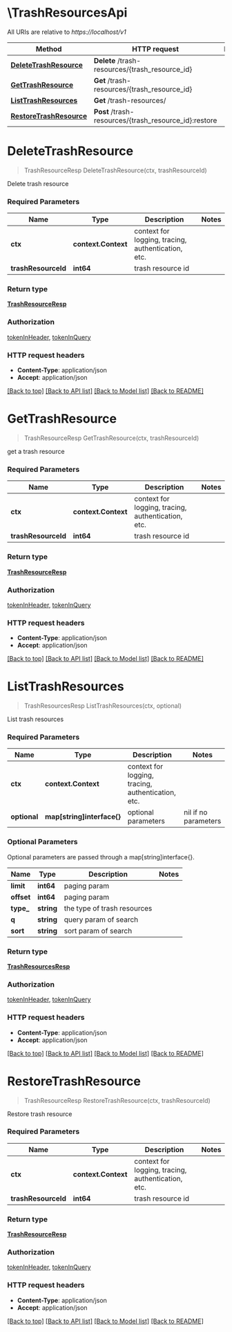 # \TrashResourcesApi

All URIs are relative to *https://localhost/v1*

Method | HTTP request | Description
------------- | ------------- | -------------
[**DeleteTrashResource**](TrashResourcesApi.md#DeleteTrashResource) | **Delete** /trash-resources/{trash_resource_id} | 
[**GetTrashResource**](TrashResourcesApi.md#GetTrashResource) | **Get** /trash-resources/{trash_resource_id} | 
[**ListTrashResources**](TrashResourcesApi.md#ListTrashResources) | **Get** /trash-resources/ | 
[**RestoreTrashResource**](TrashResourcesApi.md#RestoreTrashResource) | **Post** /trash-resources/{trash_resource_id}:restore | 


# **DeleteTrashResource**
> TrashResourceResp DeleteTrashResource(ctx, trashResourceId)


Delete trash resource

### Required Parameters

Name | Type | Description  | Notes
------------- | ------------- | ------------- | -------------
 **ctx** | **context.Context** | context for logging, tracing, authentication, etc.
  **trashResourceId** | **int64**| trash resource id | 

### Return type

[**TrashResourceResp**](TrashResourceResp.md)

### Authorization

[tokenInHeader](../README.md#tokenInHeader), [tokenInQuery](../README.md#tokenInQuery)

### HTTP request headers

 - **Content-Type**: application/json
 - **Accept**: application/json

[[Back to top]](#) [[Back to API list]](../README.md#documentation-for-api-endpoints) [[Back to Model list]](../README.md#documentation-for-models) [[Back to README]](../README.md)

# **GetTrashResource**
> TrashResourceResp GetTrashResource(ctx, trashResourceId)


get a trash resource

### Required Parameters

Name | Type | Description  | Notes
------------- | ------------- | ------------- | -------------
 **ctx** | **context.Context** | context for logging, tracing, authentication, etc.
  **trashResourceId** | **int64**| trash resource id | 

### Return type

[**TrashResourceResp**](TrashResourceResp.md)

### Authorization

[tokenInHeader](../README.md#tokenInHeader), [tokenInQuery](../README.md#tokenInQuery)

### HTTP request headers

 - **Content-Type**: application/json
 - **Accept**: application/json

[[Back to top]](#) [[Back to API list]](../README.md#documentation-for-api-endpoints) [[Back to Model list]](../README.md#documentation-for-models) [[Back to README]](../README.md)

# **ListTrashResources**
> TrashResourcesResp ListTrashResources(ctx, optional)


List trash resources

### Required Parameters

Name | Type | Description  | Notes
------------- | ------------- | ------------- | -------------
 **ctx** | **context.Context** | context for logging, tracing, authentication, etc.
 **optional** | **map[string]interface{}** | optional parameters | nil if no parameters

### Optional Parameters
Optional parameters are passed through a map[string]interface{}.

Name | Type | Description  | Notes
------------- | ------------- | ------------- | -------------
 **limit** | **int64**| paging param | 
 **offset** | **int64**| paging param | 
 **type_** | **string**| the type of trash resources | 
 **q** | **string**| query param of search | 
 **sort** | **string**| sort param of search | 

### Return type

[**TrashResourcesResp**](TrashResourcesResp.md)

### Authorization

[tokenInHeader](../README.md#tokenInHeader), [tokenInQuery](../README.md#tokenInQuery)

### HTTP request headers

 - **Content-Type**: application/json
 - **Accept**: application/json

[[Back to top]](#) [[Back to API list]](../README.md#documentation-for-api-endpoints) [[Back to Model list]](../README.md#documentation-for-models) [[Back to README]](../README.md)

# **RestoreTrashResource**
> TrashResourceResp RestoreTrashResource(ctx, trashResourceId)


Restore trash resource

### Required Parameters

Name | Type | Description  | Notes
------------- | ------------- | ------------- | -------------
 **ctx** | **context.Context** | context for logging, tracing, authentication, etc.
  **trashResourceId** | **int64**| trash resource id | 

### Return type

[**TrashResourceResp**](TrashResourceResp.md)

### Authorization

[tokenInHeader](../README.md#tokenInHeader), [tokenInQuery](../README.md#tokenInQuery)

### HTTP request headers

 - **Content-Type**: application/json
 - **Accept**: application/json

[[Back to top]](#) [[Back to API list]](../README.md#documentation-for-api-endpoints) [[Back to Model list]](../README.md#documentation-for-models) [[Back to README]](../README.md)

